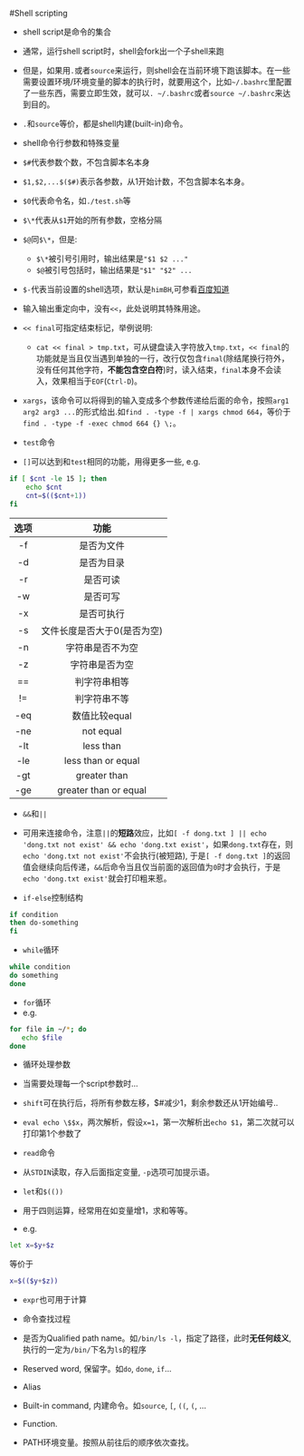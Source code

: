 #Shell scripting

- shell script是命令的集合

- 通常，运行shell script时，shell会fork出一个子shell来跑

- 但是，如果用`.`或者`source`来运行，则shell会在当前环境下跑该脚本。在一些需要设置环境/环境变量的脚本的执行时，就要用这个，比如`~/.bashrc`里配置了一些东西，需要立即生效，就可以`. ~/.bashrc`或者`source ~/.bashrc`来达到目的。
 - `.`和`source`等价，都是shell内建(built-in)命令。

- shell命令行参数和特殊变量
 - `$#`代表参数个数，不包含脚本名本身
 - `$1,$2,...$($#)`表示各参数，从1开始计数，不包含脚本名本身。
 - `$0`代表命令名，如`./test.sh`等
 - `$\*`代表从`$1`开始的所有参数，空格分隔
 - `$@`同`$\*`，但是:
 	- `$\*`被引号引用时，输出结果是`"$1 $2 ..."`
	- `$@`被引号包括时，输出结果是`"$1" "$2" ...`
 - `$-`代表当前设置的shell选项，默认是`himBH`,可参看[百度知道](http://zhidao.baidu.com/link?url=Hp7lV7PukgEOjzRtBCV7wx3CBffNXvIbZFiQkH38gWy8UlNYWjcV-A_r47n3cbQ1Po-hwx_BKXO17yDESzP9tF3cPM5Qli5ds2rmZPQlrbm)

- 输入输出重定向中，没有`<<`，此处说明其特殊用途。
 - `<< final`可指定结束标记，举例说明:
 	- `cat << final > tmp.txt`，可从键盘读入字符放入`tmp.txt`，`<< final`的功能就是当且仅当遇到单独的一行，改行仅包含`final`(除结尾换行符外，没有任何其他字符，**不能包含空白符**)时，读入结束，`final`本身不会读入，效果相当于`EOF`(`Ctrl-D`)。
 - `xargs`，该命令可以将得到的输入变成多个参数传递给后面的命令，按照`arg1 arg2 arg3 ...`的形式给出.如`find . -type -f | xargs chmod 664`，等价于`find . -type -f -exec chmod 664 {} \;`。

- `test`命令
 - `[]`可以达到和`test`相同的功能，用得更多一些, e.g.
 ```bash
 if [ $cnt -le 15 ]; then
	 echo $cnt
	 cnt=$(($cnt+1))
 fi
 ```

 | 选项 | 功能 |
 |:----:|:--------------------:|
 | -f | 是否为文件 |
 | -d | 是否为目录 |
 | -r | 是否可读 |
 | -w | 是否可写 |
 | -x | 是否可执行 |
 | -s | 文件长度是否大于0(是否为空) |
 | -n | 字符串是否不为空 |
 | -z | 字符串是否为空 |
 | == | 判字符串相等 |
 | != | 判字符串不等 |
 | -eq | 数值比较equal |
 | -ne | not equal |
 | -lt | less than |
 | -le | less than or equal |
 | -gt | greater than |
 | -ge | greater than or equal |

- `&&`和`||`
 - 可用来连接命令，注意`||`的**短路**效应，比如`[ -f dong.txt ] || echo 'dong.txt not exist' && echo 'dong.txt exist'`，如果`dong.txt`存在，则`echo 'dong.txt not exist'`不会执行(被短路), 于是`[ -f dong.txt ]`的返回值会继续向后传递，`&&`后命令当且仅当前面的返回值为`0`时才会执行，于是`echo 'dong.txt exist'`就会打印粗来惹。

- `if-else`控制结构
 ```bash
 if condition
 then do-something
 fi
 ```

- `while`循环
 ```bash
 while condition
 do something
 done
 ```

- `for`循环
 - e.g.
 ```bash
 for file in ~/*; do
 	echo $file
 done
 ```
- 循环处理参数
 - 当需要处理每一个script参数时...
 - `shift`可在执行后，将所有参数左移，$#减少1，剩余参数还从1开始编号..
 - `eval echo \$$x`，两次解析，假设`x=1`，第一次解析出`echo $1`，第二次就可以打印第1个参数了

- `read`命令
 - 从`STDIN`读取，存入后面指定变量, `-p`选项可加提示语。

- `let`和`$(())`
 - 用于四则运算，经常用在如变量增1，求和等等。
 - e.g.
 ```bash
 let x=$y+$z
 ```
  等价于
 ```bash
 x=$(($y+$z))
 ```
 - `expr`也可用于计算

- 命令查找过程
 - 是否为Qualified path name。如`/bin/ls -l`，指定了路径，此时**无任何歧义**, 执行的一定为`/bin/`下名为`ls`的程序
 - Reserved word, 保留字。如`do`, `done`, `if`...
 - Alias
 - Built-in command, 内建命令。如`source`, `[`, `((`, `(`, ...
 - Function.
 - PATH环境变量。按照从前往后的顺序依次查找。

